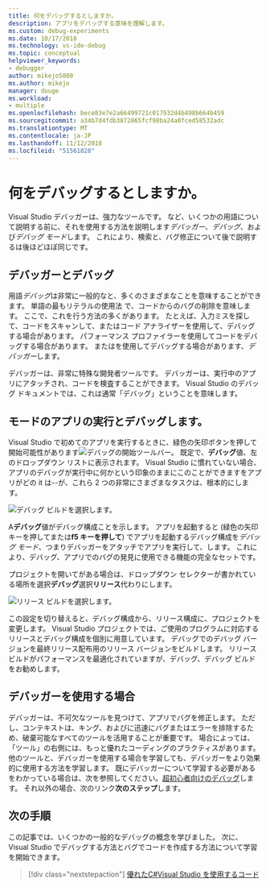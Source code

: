 ```yaml
---
title: 何をデバッグするとしますか。
description: アプリをデバッグする意味を理解します。
ms.custom: debug-experiments
ms.date: 10/17/2018
ms.technology: vs-ide-debug
ms.topic: conceptual
helpviewer_keywords:
- debugger
author: mikejo5000
ms.author: mikejo
manager: douge
ms.workload:
- multiple
ms.openlocfilehash: bece83e7e2a66499721c017932d4b498b664b459
ms.sourcegitcommit: a34b7d4fdb3872865fcf98ba24a0fced58532adc
ms.translationtype: MT
ms.contentlocale: ja-JP
ms.lasthandoff: 11/12/2018
ms.locfileid: "51561828"
---
```

# <a name="what-is-debugging"></a>何をデバッグするとしますか。

Visual Studio デバッガーは、強力なツールです。 など、いくつかの用語について説明する前に、それを使用する方法を説明します*デバッガー*、*デバッグ*、および*デバッグ モード*します。 これにより、検索と、バグ修正について後で説明するは後ほどほぼ同じです。

## <a name="debugger-vs-debugging"></a>デバッガーとデバッグ

用語*デバッグ*は非常に一般的なと、多くのさまざまなことを意味することができます。 単語の最もリテラルの使用法 で、コードからのバグの削除を意味します。 ここで、これを行う方法の多くがあります。 たとえば、入力ミスを探して、コードをスキャンして、またはコード アナライザーを使用して、デバッグする場合があります。 パフォーマンス プロファイラーを使用してコードをデバッグする場合があります。 またはを使用してデバッグする場合があります、*デバッガー*します。

デバッガーは、非常に特殊な開発者ツールです。 デバッガーは、実行中のアプリにアタッチされ、コードを検査することができます。 Visual Studio のデバッグ ドキュメントでは、これは通常「デバッグ」ということを意味します。

## <a name="debug-mode-vs-running-your-app"></a>モードのアプリの実行とデバッグします。

Visual Studio で初めてのアプリを実行するときに、緑色の矢印ボタンを押して開始可能性があります![デバッグの開始](../debugger/media/dbg-tour-start-debugging.png "デバッグの開始")ツールバー。 既定で、**デバッグ**値、左のドロップダウン リストに表示されます。 Visual Studio に慣れていない場合、アプリのデバッグが実行中に何かという印象のままにこのことができますをアプリがどの it は--が、これら 2 つの非常にさまざまなタスクは、根本的にします。

![デバッグ ビルドを選択します。](../debugger/media/what-is-debugging-debug-build.png)

A**デバッグ**値がデバッグ構成ことを示します。 アプリを起動すると (緑色の矢印キーを押してまたは**f5 キーを押して**) でアプリを起動するデバッグ構成を*デバッグ モード*、つまりデバッガーをアタッチでアプリを実行して、します。 これにより、デバッグ、アプリでのバグの発見に使用できる機能の完全なセットです。

プロジェクトを開いてがある場合は、ドロップダウン セレクターが書かれている場所を選択**デバッグ**選択**リリース**代わりにします。

![リリース ビルドを選択します。](../debugger/media/what-is-debugging-release-build.png)

この設定を切り替えると、デバッグ構成から、リリース構成に、プロジェクトを変更します。 Visual Studio プロジェクトでは、ご使用のプログラムに対応するリリースとデバッグ構成を個別に用意しています。 デバッグでのデバッグ バージョンを最終リリース配布用のリリース バージョンをビルドします。 リリース ビルドがパフォーマンスを最適化されていますが、デバッグ、デバッグ ビルドをお勧めします。

## <a name="when-to-use-a-debugger"></a>デバッガーを使用する場合

デバッガーは、不可欠なツールを見つけて、アプリでバグを修正します。 ただし、コンテキストは、キング、およびに迅速にバグまたはエラーを排除するため、破棄可能なすべてのツールを活用することが重要です。 場合によっては、「ツール」の右側には、もっと優れたコーディングのプラクティスがあります。 他のツールと、デバッガーを使用する場合を学習しても、デバッガーをより効果的に使用する方法を学習します。 既にデバッガーについて学習する必要があるをわかっている場合は、次を参照してください。[超初心者向けのデバッグ](../debugger/debugging-absolute-beginners.md)します。 それ以外の場合、次のリンク**次のステップ**します。

## <a name="next-steps"></a>次の手順

この記事では、いくつかの一般的なデバッグの概念を学びました。 次に、Visual Studio でデバッグする方法とバグでコードを作成する方法について学習を開始できます。

> [!div class="nextstepaction"]
> [優れたC#Visual Studio を使用するコード](../debugger/write-better-code-with-visual-studio.md)
